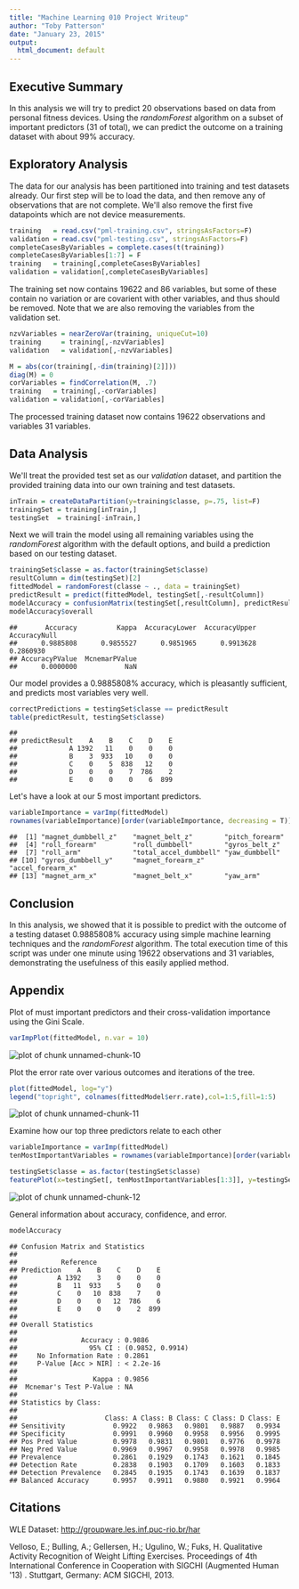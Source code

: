```yaml
---
title: "Machine Learning 010 Project Writeup"
author: "Toby Patterson"
date: "January 23, 2015"
output:
  html_document: default
---
```




## Executive Summary

In this analysis we will try to predict 20 observations based on data from personal fitness devices. Using the _randomForest_ algorithm on a subset of important predictors (31 of total), we can predict the outcome on a training dataset with about 99% accuracy.

## Exploratory Analysis

The data for our analysis has been partitioned into training and test datasets already. Our first step will be to load the data, and then remove any of observations that are not complete.  We'll also remove the first five datapoints which are not device measurements.


```r
training   = read.csv("pml-training.csv", stringsAsFactors=F)
validation = read.csv("pml-testing.csv", stringsAsFactors=F)
completeCasesByVariables = complete.cases(t(training))
completeCasesByVariables[1:7] = F
training   = training[,completeCasesByVariables]
validation = validation[,completeCasesByVariables]
```



The training set now contains 19622 and 86 variables, but some of these contain no variation or are covarient with other variables, and thus should be removed. Note that we are also removing the variables from the validation set.


```r
nzvVariables = nearZeroVar(training, uniqueCut=10)
training     = training[,-nzvVariables]
validation   = validation[,-nzvVariables]

M = abs(cor(training[,-dim(training)[2]]))
diag(M) = 0
corVariables = findCorrelation(M, .7)
training   = training[,-corVariables]
validation = validation[,-corVariables]
```



The processed training dataset now contains 19622 observations and variables 31 variables. 

## Data Analysis

We'll treat the provided test set as our _validation_ dataset, and partition the provided training data into our own training and test datasets.


```r
inTrain = createDataPartition(y=training$classe, p=.75, list=F)
trainingSet = training[inTrain,]
testingSet  = training[-inTrain,]
```

Next we will train the model using all remaining variables using the _randomForest_ algorithm with the default options, and build a prediction based on our testing dataset.


```r
trainingSet$classe = as.factor(trainingSet$classe)
resultColumn = dim(testingSet)[2]
fittedModel = randomForest(classe ~ ., data = trainingSet)
predictResult = predict(fittedModel, testingSet[,-resultColumn])
modelAccuracy = confusionMatrix(testingSet[,resultColumn], predictResult)
modelAccuracy$overall
```

```
##       Accuracy          Kappa  AccuracyLower  AccuracyUpper   AccuracyNull 
##      0.9885808      0.9855527      0.9851965      0.9913628      0.2860930 
## AccuracyPValue  McnemarPValue 
##      0.0000000            NaN
```

Our model provides a 0.9885808% accuracy, which is pleasantly sufficient, and predicts most variables very well.


```r
correctPredictions = testingSet$classe == predictResult
table(predictResult, testingSet$classe)
```

```
##              
## predictResult    A    B    C    D    E
##             A 1392   11    0    0    0
##             B    3  933   10    0    0
##             C    0    5  838   12    0
##             D    0    0    7  786    2
##             E    0    0    0    6  899
```

Let's have a look at our 5 most important predictors.

```r
variableImportance = varImp(fittedModel)
rownames(variableImportance)[order(variableImportance, decreasing = T)][1:15]
```

```
##  [1] "magnet_dumbbell_z"    "magnet_belt_z"        "pitch_forearm"       
##  [4] "roll_forearm"         "roll_dumbbell"        "gyros_belt_z"        
##  [7] "roll_arm"             "total_accel_dumbbell" "yaw_dumbbell"        
## [10] "gyros_dumbbell_y"     "magnet_forearm_z"     "accel_forearm_x"     
## [13] "magnet_arm_x"         "magnet_belt_x"        "yaw_arm"
```
## Conclusion

In this analysis, we showed that it is possible to predict with the outcome of a testing dataset 0.9885808% accuracy using simple machine learning techniques and the _randomForest_ algorithm. The total execution time of this script was under one minute using 19622 observations and 31 variables, demonstrating the usefulness of this easily applied method.

## Appendix

Plot of must important predictors and their cross-validation importance using the Gini Scale.

```r
varImpPlot(fittedModel, n.var = 10)
```

<img src="figure/unnamed-chunk-10-1.png" title="plot of chunk unnamed-chunk-10" alt="plot of chunk unnamed-chunk-10" style="display: block; margin: auto;" />

Plot the error rate over various outcomes and iterations of the tree.

```r
plot(fittedModel, log="y")
legend("topright", colnames(fittedModel$err.rate),col=1:5,fill=1:5)
```

<img src="figure/unnamed-chunk-11-1.png" title="plot of chunk unnamed-chunk-11" alt="plot of chunk unnamed-chunk-11" style="display: block; margin: auto;" />

Examine how our top three predictors relate to each other

```r
variableImportance = varImp(fittedModel)
tenMostImportantVariables = rownames(variableImportance)[order(variableImportance, decreasing = T)][1:10]

testingSet$classe = as.factor(testingSet$classe)
featurePlot(x=testingSet[, tenMostImportantVariables[1:3]], y=testingSet$classe, plot="pairs")
```

<img src="figure/unnamed-chunk-12-1.png" title="plot of chunk unnamed-chunk-12" alt="plot of chunk unnamed-chunk-12" style="display: block; margin: auto;" />

General information about accuracy, confidence, and error.


```r
modelAccuracy
```

```
## Confusion Matrix and Statistics
## 
##           Reference
## Prediction    A    B    C    D    E
##          A 1392    3    0    0    0
##          B   11  933    5    0    0
##          C    0   10  838    7    0
##          D    0    0   12  786    6
##          E    0    0    0    2  899
## 
## Overall Statistics
##                                           
##                Accuracy : 0.9886          
##                  95% CI : (0.9852, 0.9914)
##     No Information Rate : 0.2861          
##     P-Value [Acc > NIR] : < 2.2e-16       
##                                           
##                   Kappa : 0.9856          
##  Mcnemar's Test P-Value : NA              
## 
## Statistics by Class:
## 
##                      Class: A Class: B Class: C Class: D Class: E
## Sensitivity            0.9922   0.9863   0.9801   0.9887   0.9934
## Specificity            0.9991   0.9960   0.9958   0.9956   0.9995
## Pos Pred Value         0.9978   0.9831   0.9801   0.9776   0.9978
## Neg Pred Value         0.9969   0.9967   0.9958   0.9978   0.9985
## Prevalence             0.2861   0.1929   0.1743   0.1621   0.1845
## Detection Rate         0.2838   0.1903   0.1709   0.1603   0.1833
## Detection Prevalence   0.2845   0.1935   0.1743   0.1639   0.1837
## Balanced Accuracy      0.9957   0.9911   0.9880   0.9921   0.9964
```

## Citations

WLE Dataset: http://groupware.les.inf.puc-rio.br/har

Velloso, E.; Bulling, A.; Gellersen, H.; Ugulino, W.; Fuks, H. Qualitative Activity Recognition of Weight Lifting Exercises. Proceedings of 4th International Conference in Cooperation with SIGCHI (Augmented Human '13) . Stuttgart, Germany: ACM SIGCHI, 2013.
